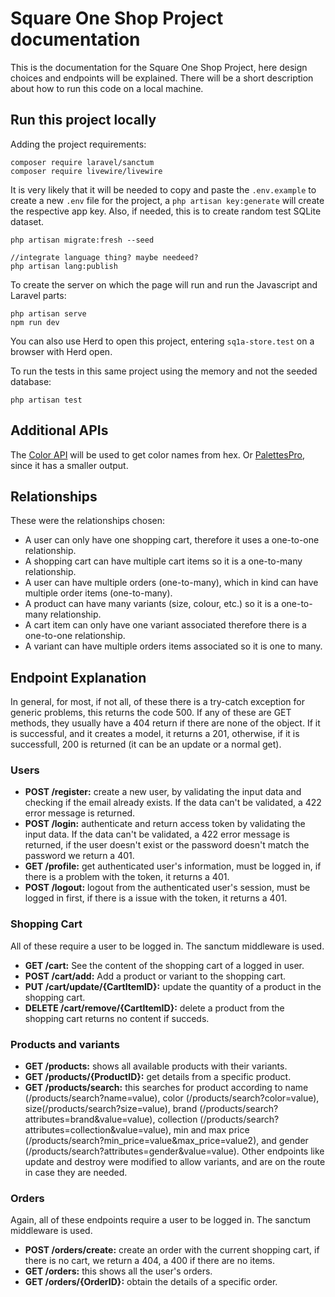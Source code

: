 # Square One Shop Project documentation

This is the documentation for the Square One Shop Project, here design choices and endpoints will be explained.
There will be a short description about how to run this code on a local machine.

## Run this project locally
Adding the project requirements:
```
composer require laravel/sanctum
composer require livewire/livewire
```

It is very likely that it will be needed to copy and paste the `.env.example` to create a new `.env` file for
the project, a `php artisan key:generate` will create the respective app key.
Also, if needed, this is to create random test SQLite dataset.
```
php artisan migrate:fresh --seed

//integrate language thing? maybe needeed?
php artisan lang:publish

```

To create the server on which the page will run and run the Javascript and Laravel parts:
```
php artisan serve
npm run dev
```

You can also use Herd to open this project, entering `sq1a-store.test` on a browser with Herd open.

To run the tests in this same project using the memory and not the seeded database:
```
php artisan test
```

## Additional APIs
The [Color API](https://www.thecolorapi.com) will be used to get color names from hex.
Or [PalettesPro](https://palettespro.com/), since it has a smaller output.

## Relationships
These were the relationships chosen:
- A user can only have one shopping cart, therefore it uses a one-to-one relationship.
- A shopping cart can have multiple cart items so it is a one-to-many relationship.
- A user can have multiple orders (one-to-many), which in kind can have multiple order items (one-to-many).
- A product can have many variants (size, colour, etc.) so it is a one-to-many relationship.
- A cart item can only have one variant associated therefore there is a one-to-one relationship.
- A variant can have multiple orders items associated so it is one to many.

## Endpoint Explanation
In general, for most, if not all, of these there is a try-catch exception for generic problems, this returns the code 500.
If any of these are GET methods, they usually have a 404 return if there are none of the object.
If it is successful, and it creates a model, it returns a 201, otherwise, if it is successfull, 200 is returned (it can be an update or a normal get).

### Users
- **POST /register:** create a new user, by validating the input data and checking if the email already exists. If the data can't be validated, a 422 error message is returned.
- **POST /login:** authenticate and return access token by validating the input data. If the data can't be validated, a 422 error message is returned, if the user doesn't exist or the password doesn't match the password we return a 401.
- **GET /profile:** get authenticated user's information, must be logged in, if there is a problem with the token, it returns a 401.
- **POST /logout:** logout from the authenticated user's session, must be logged in first, if there is a issue with the token, it returns a 401.

### Shopping Cart
All of these require a user to be logged in. The sanctum middleware is used.
- **GET /cart:** See the content of the shopping cart of a logged in user.
- **POST /cart/add:** Add a product or variant to the shopping cart.
- **PUT /cart/update/{CartItemID}:** update the quantity of a product in the shopping cart.
- **DELETE /cart/remove/{CartItemID}:** delete a product from the shopping cart returns no content if succeds.

### Products and variants
- **GET /products:** shows all available products with their variants.
- **GET /products/{ProductID}:** get details from a specific product.
- **GET /products/search:** this searches for product according to name (/products/search?name=value), color (/products/search?color=value), size(/products/search?size=value), brand (/products/search?attributes=brand&value=value), collection (/products/search?attributes=collection&value=value), min and max price (/products/search?min_price=value&max_price=value2), and gender (/products/search?attributes=gender&value=value).
  Other endpoints like update and destroy were modified to allow variants, and are on the route in case they are needed.

### Orders
Again, all of these endpoints require a user to be logged in. The sanctum middleware is used.

- **POST /orders/create:** create an order with the current shopping cart, if there is no cart, we return a 404, a 400 if there are no items.
- **GET /orders:** this shows all the user's orders.
- **GET /orders/{OrderID}:** obtain the details of a specific order.
